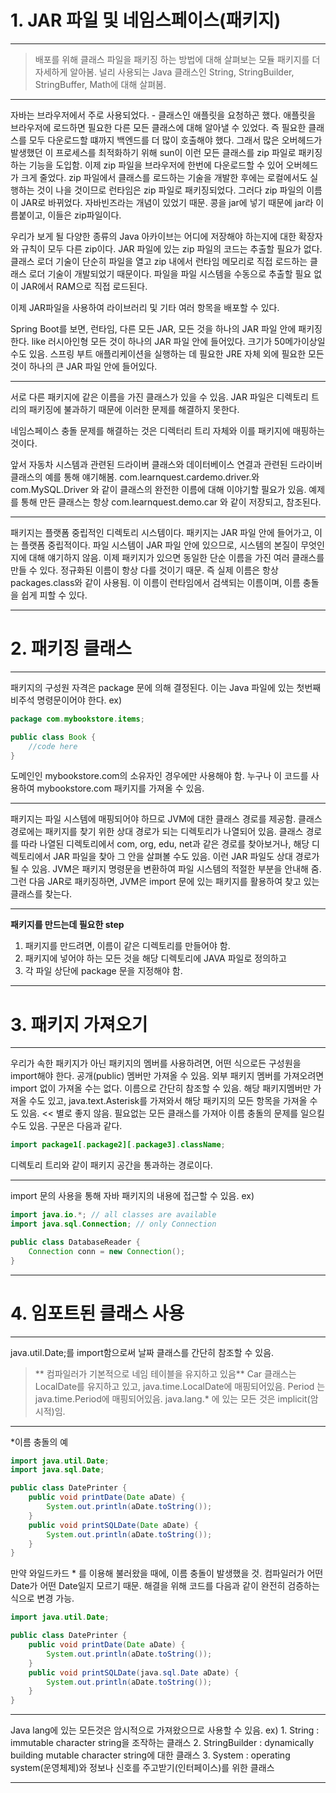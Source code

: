# **1. JAR 파일 및 네임스페이스(패키지)**
***
>배포를 위해 클래스 파일을 패키징 하는 방법에 대해 살펴보는 모듈
>패키지를 더 자세하게 알아봄.
>널리 사용되는 Java 클래스인 String, StringBuilder, StringBuffer, Math에 대해 살펴봄.
***
자바는 브라우저에서 주로 사용되었다. - 클래스인 애플릿을 요청하곤 했다. 애플릿을 브라우저에 로드하면 필요한 다른 모든 클래스에 대해 알아낼 수 있었다.
즉 필요한 클래스를 모두 다운로드할 떄까지 백엔드를 더 많이 호출해야 했다. 그래서 많은 오버헤드가 발생했던 이 프로세스를 최적화하기 위해 sun이 이런 모든 클래스를 zip 파일로 패키징하는 기능을 도입함. 이제 zip 파일을 브라우저에 한번에 다운로드할 수 있어 오버헤드가 크게 줄었다.
zip 파일에서 클래스를 로드하는 기술을 개발한 후에는 로컬에서도 실행하는 것이 나을 것이므로 런타임은 zip 파일로 패키징되었다. 그러다 zip 파일의 이름이 JAR로 바뀌었다. 자바빈즈라는 개념이 있었기 때문. 콩을 jar에 넣기 때문에 jar라 이름붙이고, 이들은 zip파일이다.

우리가 보게 될 다양한 종류의 Java 아카이브는 어디에 저장해야 하는지에 대한 확장자와 규칙이 모두 다른 zip이다. 
JAR 파일에 있는 zip 파일의 코드는 추출할 필요가 없다. 클래스 로더 기술이 단순히 파일을 열고 zip 내에서 런타임 메모리로 직접 로드하는 클래스 로더 기술이 개발되었기 때문이다. 파일을 파일 시스템을 수동으로 추출할 필요 없이 JAR에서 RAM으로 직접 로드된다. 

이제 JAR파일을 사용하여 라이브러리 및 기타 여러 항목을 배포할 수 있다. 

Spring Boot를 보면, 런타임, 다른 모든 JAR, 모든 것을 하나의 JAR 파일 안에 패키징 한다. like 러시아인형
모든 것이 하나의 JAR 파일 안에 들어있다. 크기가 50메가이상일수도 있음. 
스프링 부트 애플리케이션을 실행하는 데 필요한 JRE 자체 외에 필요한 모든 것이 하나의 큰 JAR 파일 안에 들어있다.
***
서로 다른 패키지에 같은 이름을 가진 클래스가 있을 수 있음.
JAR 파일은 디렉토리 트리의 패키징에 불과하기 때문에 이러한 문제를 해결하지 못한다.

네임스페이스 충돌 문제를 해결하는 것은 디렉터리 트리 자체와 이를 패키지에 매핑하는 것이다.

앞서 자동차 시스템과 관련된 드라이버 클래스와 데이터베이스 연결과 관련된 드라이버 클래스의 예를 통해 얘기해봄.
com.learnquest.cardemo.driver.와 com.MySQL.Driver 와 같이 클래스의 완전한 이름에 대해 이야기할 필요가 있음.
예제를 통해 만든 클래스는 항상 com.learnquest.demo.car 와 같이 저장되고, 참조된다.
***
패키지는 플랫폼 중립적인 디렉토리 시스템이다.
패키지는 JAR 파일 안에 들어가고, 이는 플랫폼 중립적이다. 파일 시스템이 JAR 파일 안에 있으므로, 시스템의 본질이 무엇인지에 대해 얘기하지 않음.
이제 패키지가 있으면 동일한 단순 이름을 가진 여러 클래스를 만들 수 있다. 정규화된 이름이 항상 다를 것이기 때문.
즉 실제 이름은 항상 packages.class와 같이 사용됨. 이 이름이 런타임에서 검색되는 이름이며, 이름 충돌을 쉽게 피할 수 있다.
***
# **2. 패키징 클래스**
***
패키지의 구성원 자격은 package 문에 의해 결정된다. 이는 Java 파일에 있는 첫번째 비주석 명령문이어야 한다.
ex)
```java
package com.mybookstore.items;

public class Book {
	//code here
}
```
도메인인 mybookstore.com의 소유자인 경우에만 사용해야 함.
누구나 이 코드를 사용하여 mybookstore.com 패키지를 가져올 수 있음.
***
패키지는 파일 시스템에 매핑되어야 하므로 JVM에 대한 클래스 경로를 제공함.
클래스 경로에는 패키지를 찾기 위한 상대 경로가 되는 디렉토리가 나열되어 있음. 클래스 경로를 따라 나열된 디렉토리에서 com, org, edu, net과 같은 경로를 찾아보거나, 해당 디렉토리에서 JAR 파일을 찾아 그 안을 살펴볼 수도 있음. 이런 JAR 파일도 상대 경로가 될 수 있음.
JVM은 패키지 명령문을 변환하여 파일 시스템의 적절한 부분을 안내해 줌. 그런 다음 JAR로 패키징하면, JVM은 import 문에 있는 패키지를 활용하여 찾고 있는 클래스를 찾는다.
***
**패키지를 만드는데 필요한 step**
1. 패키지를 만드려면, 이름이 같은 디렉토리를 만들어야 함. 
2. 패키지에 넣어야 하는 모든 것을 해당 디렉토리에 JAVA 파일로 정의하고
3. 각 파일 상단에 package 문을 지정해야 함.
***
# **3. 패키지 가져오기**
***
우리가 속한 패키지가 아닌 패키지의 멤버를 사용하려면, 어떤 식으로든 구성원을 import해야 한다. 공개(public) 멤버만 가져올 수 있음.
외부 패키지 멤버를 가져오려면 import 없이 가져올 수는 없다. 이름으로 간단히 참조할 수 있음. 
해당 패키지멤버만 가져올 수도 있고, java.text.Asterisk를 가져와서 해당 패키지의 모든 항목을 가져올 수도 있음. << 별로 좋지 않음. 필요없는 모든 클래스를 가져아 이름 충돌의 문제를 일으킬 수도 있음.
구문은 다음과 같다.
```java
import package1[.package2][.package3].className;
```
디렉토리 트리와 같이 패키지 공간을 통과하는 경로이다. 
***
import 문의 사용을 통해 자바 패키지의 내용에 접근할 수 있음.
ex)
```java
import java.io.*; // all classes are available
import java.sql.Connection; // only Connection

public class DatabaseReader {
	Connection conn = new Connection();
}
```
***
# **4. 임포트된 클래스 사용**
***
java.util.Date;를 import함으로써 날짜 클래스를 간단히 참조할 수 있음.
>** 컴파일러가 기본적으로 네임 테이블을 유지하고 있음**
>Car 클래스는 LocalDate를 유지하고 있고, java.time.LocalDate에 매핑되어있음.
>Period 는 java.time.Period에 매핑되어있음.
>java.lang.* 에 있는 모든 것은 implicit(암시적)임.
***
*이름 충돌의 예
```java
import java.util.Date;
import java.sql.Date;

public class DatePrinter {
	public void printDate(Date aDate) {
		System.out.println(aDate.toString());
	}
	public void printSQLDate(Date aDate) {
		System.out.println(aDate.toString());
	}
}
```
만약 와일드카드 * 를 이용해 불러왔을 때에, 이름 충돌이 발생했을 것.
컴파일러가 어떤 Date가 어떤 Date일지 모르기 때문.
해결을 위해 코드를 다음과 같이 완전히 검증하는 식으로 변경 가능.
```java
import java.util.Date;

public class DatePrinter {
	public void printDate(Date aDate) {
		System.out.println(aDate.toString());
	}
	public void printSQLDate(java.sql.Date aDate) {
		System.out.println(aDate.toString());
	}
}
```
***
Java lang에 있는 모든것은 암시적으로 가져왔으므로 사용할 수 있음.
	ex) 
	1. String : immutable character string을 조작하는 클래스
	2. StringBuilder : dynamically building mutable character string에 대한 클래스
	3. System : operating system(운영체제)와 정보나 신호를 주고받기(인터페이스)를 위한 클래스
***